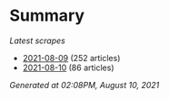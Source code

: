 # Summary
*Latest scrapes*
* [2021-08-09](https://github.com/nuuuwan/news_lk/blob/data/news_lk.2021-08-09.json) (252 articles)
* [2021-08-10](https://github.com/nuuuwan/news_lk/blob/data/news_lk.2021-08-10.json) (86 articles)

*Generated at 02:08PM, August 10, 2021*
